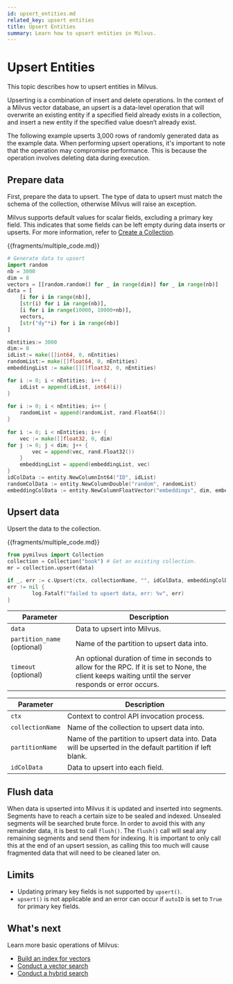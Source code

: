 ```yaml
---
id: upsert_entities.md
related_key: upsert entities
title: Upsert Entities
summary: Learn how to upsert entities in Milvus.
---
```


# Upsert Entities

This topic describes how to upsert entities in Milvus.

Upserting is a combination of insert and delete operations. In the context of a Milvus vector database, an upsert is a data-level operation that will overwrite an existing entity if a specified field already exists in a collection, and insert a new entity if the specified value doesn’t already exist.

The following example upserts 3,000 rows of randomly generated data as the example data. When performing upsert operations, it's important to note that the operation may compromise performance. This is because the operation involves deleting data during execution.

## Prepare data

First, prepare the data to upsert.  The type of data to upsert must match the schema of the collection, otherwise Milvus will raise an exception.

Milvus supports default values for scalar fields, excluding a primary key field. This indicates that some fields can be left empty during data inserts or upserts. For more information, refer to [Create a Collection](./create_collection.md#prepare-schema).

{{fragments/multiple_code.md}}

```python
# Generate data to upsert
import random
nb = 3000
dim = 8
vectors = [[random.random() for _ in range(dim)] for _ in range(nb)]
data = [
    [i for i in range(nb)],
    [str(i) for i in range(nb)],
    [i for i in range(10000, 10000+nb)],
    vectors,
    [str("dy"*i) for i in range(nb)]
]
```

```go
nEntities:= 3000
dim:= 8
idList:= make([]int64, 0, nEntities)
randomList:= make([]float64, 0, nEntities)
embeddingList := make([][]float32, 0, nEntities)

for i := 0; i < nEntities; i++ {
    idList = append(idList, int64(i))
}
    
for i := 0; i < nEntities; i++ {
    randomList = append(randomList, rand.Float64())
}
  
for i := 0; i < nEntities; i++ {
    vec := make([]float32, 0, dim)
for j := 0; j < dim; j++ {
        vec = append(vec, rand.Float32())
    }
    embeddingList = append(embeddingList, vec)
}
idColData := entity.NewColumnInt64("ID", idList)
randomColData := entity.NewColumnDouble("random", randomList)
embeddingColData := entity.NewColumnFloatVector("embeddings", dim, embeddingList)
```

## Upsert data

Upsert the data to the collection.

{{fragments/multiple_code.md}}

```python
from pymilvus import Collection
collection = Collection("book") # Get an existing collection.
mr = collection.upsert(data)
```

```go
if _, err := c.Upsert(ctx, collectionName, "", idColData, embeddingColData);
err != nil {
        log.Fatalf("failed to upsert data, err: %v", err)
}
```

<table class="language-python">
	<thead>
	<tr>
		<th>Parameter</th>
		<th>Description</th>
	</tr>
	</thead>
	<tbody>
    <tr>
		<td><code>data</code></td>
		<td>Data to upsert into Milvus.</td>
	</tr>
	<tr>
		<td><code>partition_name</code> (optional)</td>
		<td>Name of the partition to upsert data into.</td>
	</tr>
    <tr>
		<td><code>timeout</code> (optional)</td>
		<td>An optional duration of time in seconds to allow for the RPC. If it is set to None, the client keeps waiting until the server responds or error occurs.</td>
	</tr>
	</tbody>
</table>

<table class="language-go">
	<thead>
    <tr>
        <th>Parameter</th>
        <th>Description</th>
    </tr>
	</thead>
	<tbody>
    <tr>
        <td><code>ctx</code></td>
        <td>Context to control API invocation process.</td>
    </tr>
    <tr>
        <td><code>collectionName</code></td>
        <td>Name of the collection to upsert data into.</td>
    </tr>
    <tr>
        <td><code>partitionName</code></td>
        <td>Name of the partition to upsert data into. Data will be upserted in the default partition if left blank.</td>
    </tr>
	<tr>
        <td><code>idColData</code></td>
        <td>Data to upsert into each field.</td>
    </tr>
  </tbody>
</table>

## Flush data

When data is upserted into Milvus it is updated and inserted into segments. Segments have to reach a certain size to be sealed and indexed. Unsealed segments will be searched brute force. In order to avoid this with any remainder data, it is best to call `flush()`. The `flush()` call will seal any remaining segments and send them for indexing. It is important to only call this at the end of an upsert session, as calling this too much will cause fragmented data that will need to be cleaned later on.

## Limits

- Updating primary key fields is not supported by `upsert()`.
- `upsert()` is not applicable and an error can occur if `autoID` is set to `True` for primary key fields.

## What's next

Learn more basic operations of Milvus:

- [Build an index for vectors](build_index.md)
- [Conduct a vector search](search.md)
- [Conduct a hybrid search](hybridsearch.md)
